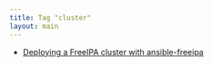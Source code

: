 ```yaml
---
title: Tag "cluster"
layout: main
---
```


* [Deploying a FreeIPA cluster with ansible-freeipa](/./projects/freeipa/en/cluster-deployment-ansible)

